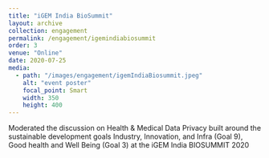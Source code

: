 ```yaml
---
title: "iGEM India BioSummit"
layout: archive
collection: engagement
permalink: /engagement/igemindiabiosummit
order: 3
venue: "Online"
date: 2020-07-25
media:
  - path: "/images/engagement/igemIndiaBiosummit.jpeg"
    alt: "event poster"
    focal_point: Smart
    width: 350
    height: 400
---
```


Moderated the discussion on Health & Medical Data Privacy built around the sustainable development goals Industry, Innovation, and Infra (Goal 9), Good health and Well Being (Goal 3) at the iGEM India BIOSUMMIT 2020
